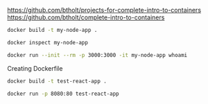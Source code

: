 https://github.com/btholt/projects-for-complete-intro-to-containers
https://github.com/btholt/complete-intro-to-containers

```bash
docker build -t my-node-app .

docker inspect my-node-app

docker run --init --rm -p 3000:3000 -it my-node-app whoami


```

Creating Dockerfile
```bash
docker build -t test-react-app .

docker run -p 8080:80 test-react-app
``` 
